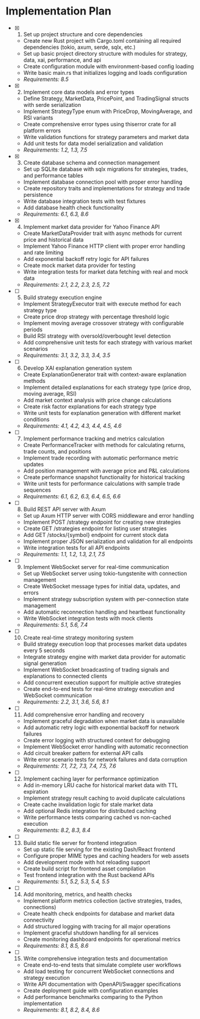 # Implementation Plan

- [x] 1. Set up project structure and core dependencies
  - Create new Rust project with Cargo.toml containing all required dependencies (tokio, axum, serde, sqlx, etc.)
  - Set up basic project directory structure with modules for strategy, data, xai, performance, and api
  - Create configuration module with environment-based config loading
  - Write basic main.rs that initializes logging and loads configuration
  - _Requirements: 8.5_

- [x] 2. Implement core data models and error types
  - Define Strategy, MarketData, PricePoint, and TradingSignal structs with serde serialization
  - Implement StrategyType enum with PriceDrop, MovingAverage, and RSI variants
  - Create comprehensive error types using thiserror crate for all platform errors
  - Write validation functions for strategy parameters and market data
  - Add unit tests for data model serialization and validation
  - _Requirements: 1.2, 1.3, 7.5_

- [x] 3. Create database schema and connection management
  - Set up SQLite database with sqlx migrations for strategies, trades, and performance tables
  - Implement database connection pool with proper error handling
  - Create repository traits and implementations for strategy and trade persistence
  - Write database integration tests with test fixtures
  - Add database health check functionality
  - _Requirements: 6.1, 6.3, 8.6_

- [x] 4. Implement market data provider for Yahoo Finance API
  - Create MarketDataProvider trait with async methods for current price and historical data
  - Implement Yahoo Finance HTTP client with proper error handling and rate limiting
  - Add exponential backoff retry logic for API failures
  - Create mock market data provider for testing
  - Write integration tests for market data fetching with real and mock data
  - _Requirements: 2.1, 2.2, 2.3, 2.5, 7.2_

- [ ] 5. Build strategy execution engine
  - Implement StrategyExecutor trait with execute method for each strategy type
  - Create price drop strategy with percentage threshold logic
  - Implement moving average crossover strategy with configurable periods
  - Build RSI strategy with oversold/overbought level detection
  - Add comprehensive unit tests for each strategy with various market scenarios
  - _Requirements: 3.1, 3.2, 3.3, 3.4, 3.5_

- [ ] 6. Develop XAI explanation generation system
  - Create ExplanationGenerator trait with context-aware explanation methods
  - Implement detailed explanations for each strategy type (price drop, moving average, RSI)
  - Add market context analysis with price change calculations
  - Create risk factor explanations for each strategy type
  - Write unit tests for explanation generation with different market conditions
  - _Requirements: 4.1, 4.2, 4.3, 4.4, 4.5, 4.6_

- [ ] 7. Implement performance tracking and metrics calculation
  - Create PerformanceTracker with methods for calculating returns, trade counts, and positions
  - Implement trade recording with automatic performance metric updates
  - Add position management with average price and P&L calculations
  - Create performance snapshot functionality for historical tracking
  - Write unit tests for performance calculations with sample trade sequences
  - _Requirements: 6.1, 6.2, 6.3, 6.4, 6.5, 6.6_

- [ ] 8. Build REST API server with Axum
  - Set up Axum HTTP server with CORS middleware and error handling
  - Implement POST /strategy endpoint for creating new strategies
  - Create GET /strategies endpoint for listing user strategies
  - Add GET /stocks/{symbol} endpoint for current stock data
  - Implement proper JSON serialization and validation for all endpoints
  - Write integration tests for all API endpoints
  - _Requirements: 1.1, 1.2, 1.3, 2.1, 7.5_

- [ ] 9. Implement WebSocket server for real-time communication
  - Set up WebSocket server using tokio-tungstenite with connection management
  - Create WebSocket message types for initial data, updates, and errors
  - Implement strategy subscription system with per-connection state management
  - Add automatic reconnection handling and heartbeat functionality
  - Write WebSocket integration tests with mock clients
  - _Requirements: 5.1, 5.6, 7.4_

- [ ] 10. Create real-time strategy monitoring system
  - Build strategy execution loop that processes market data updates every 5 seconds
  - Integrate strategy engine with market data provider for automatic signal generation
  - Implement WebSocket broadcasting of trading signals and explanations to connected clients
  - Add concurrent execution support for multiple active strategies
  - Create end-to-end tests for real-time strategy execution and WebSocket communication
  - _Requirements: 2.2, 3.1, 3.6, 5.6, 8.1_

- [ ] 11. Add comprehensive error handling and recovery
  - Implement graceful degradation when market data is unavailable
  - Add automatic retry logic with exponential backoff for network failures
  - Create error logging with structured context for debugging
  - Implement WebSocket error handling with automatic reconnection
  - Add circuit breaker pattern for external API calls
  - Write error scenario tests for network failures and data corruption
  - _Requirements: 7.1, 7.2, 7.3, 7.4, 7.5, 7.6_

- [ ] 12. Implement caching layer for performance optimization
  - Add in-memory LRU cache for historical market data with TTL expiration
  - Implement strategy result caching to avoid duplicate calculations
  - Create cache invalidation logic for stale market data
  - Add optional Redis integration for distributed caching
  - Write performance tests comparing cached vs non-cached execution
  - _Requirements: 8.2, 8.3, 8.4_

- [ ] 13. Build static file server for frontend integration
  - Set up static file serving for the existing Dash/React frontend
  - Configure proper MIME types and caching headers for web assets
  - Add development mode with hot reloading support
  - Create build script for frontend asset compilation
  - Test frontend integration with the Rust backend APIs
  - _Requirements: 5.1, 5.2, 5.3, 5.4, 5.5_

- [ ] 14. Add monitoring, metrics, and health checks
  - Implement platform metrics collection (active strategies, trades, connections)
  - Create health check endpoints for database and market data connectivity
  - Add structured logging with tracing for all major operations
  - Implement graceful shutdown handling for all services
  - Create monitoring dashboard endpoints for operational metrics
  - _Requirements: 8.1, 8.5, 8.6_

- [ ] 15. Write comprehensive integration tests and documentation
  - Create end-to-end tests that simulate complete user workflows
  - Add load testing for concurrent WebSocket connections and strategy execution
  - Write API documentation with OpenAPI/Swagger specifications
  - Create deployment guide with configuration examples
  - Add performance benchmarks comparing to the Python implementation
  - _Requirements: 8.1, 8.2, 8.4, 8.6_